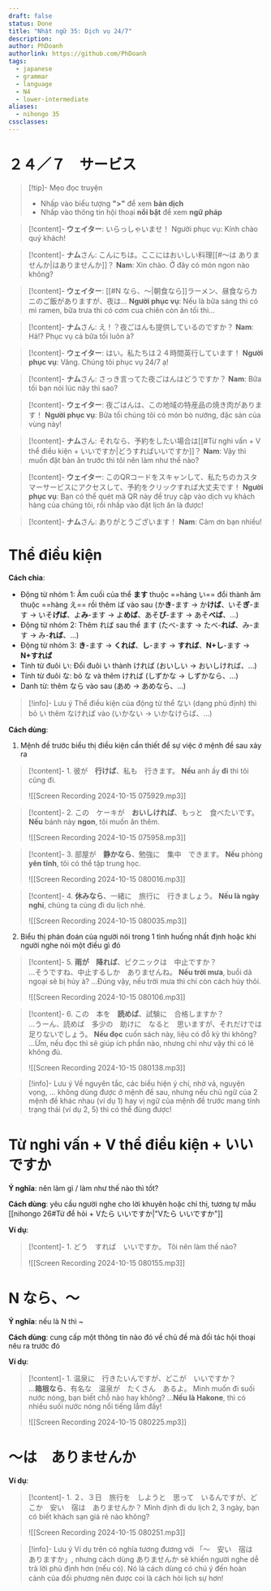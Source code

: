 ```yaml
---
draft: false
status: Done
title: "Nhật ngữ 35: Dịch vụ 24/7"
description:
author: PhDoanh
authorlink: https://github.com/PhDoanh
tags:
  - japanese
  - grammar
  - language
  - N4
  - lower-intermediate
aliases:
  - nihongo 35
cssclasses:
---
```

# ２４／７　サービス
> [!tip]- Mẹo đọc truyện
> - Nhấp vào biểu tượng **">"** để xem **bản dịch**
> - Nhấp vào thông tin hội thoại **nổi bật** để xem **ngữ pháp**

> [!content]- **ウェイター**: いらっしゃいませ！
> Người phục vụ: Kính chào quý khách!

> [!content]- **ナム**さん: こんにちは。ここにはおいしい料理[[#～は ありませんか|はありませんか]]？
> **Nam**: Xin chào. Ở đây có món ngon nào không?

> [!content]- **ウェイター**: [[#N なら、～|朝食なら]]ラーメン、昼食ならカニのご飯がありますが、夜は…
> **Người phục vụ**: Nếu là bữa sáng thì có mì ramen, bữa trưa thì có cơm cua chiên còn ăn tối thì...

> [!content]- **ナム**さん: え！？夜ごはんも提供しているのですか？
> **Nam**: Hả!? Phục vụ cả bữa tối luôn à?

> [!content]- **ウェイター**: はい。私たちは２４時間英行しています！
> **Người phục vụ**: Vâng. Chúng tôi phục vụ 24/7 ạ!

> [!content]- **ナム**さん: さっき言ってた夜ごはんはどうですか？
> **Nam**: Bữa tối bạn nói lúc nãy thì sao?

> [!content]- **ウェイター**: 夜ごはんは、この地域の特産品の焼き肉があります！
> **Người phục vụ**: Bữa tối chúng tôi có món bò nướng, đặc sản của vùng này!

> [!content]- **ナム**さん: それなら、予約をしたい場合は[[#Từ nghi vấn + V thể điều kiện + いいですか|どうすればいいですか]]？
> **Nam**: Vậy thì muốn đặt bàn ăn trước thì tôi nên làm như thế nào?

> [!content]- **ウェイター**: このQRコードをスキャンして、私たちのカスタマーサービスにアクセスして、予約をクリックすれば大丈夫です！
> **Người phục vụ**: Bạn có thể quét mã QR này để truy cập vào dịch vụ khách hàng của chúng tôi, rồi nhấp vào đặt lịch ăn là được!

> [!content]- **ナム**さん: ありがとうございます！
> **Nam**: Cảm ơn bạn nhiều!

# Thể điều kiện
**Cách chia**:
- Động từ nhóm 1: Âm cuối của thể **ます** thuộc ==hàng い== đổi thành âm thuộc ==hàng え== rồi thêm ば vào sau (か**き**-ます $\rightarrow$ か**けば**、いそ**ぎ**-ます $\rightarrow$ いそ**げば**、よ**み**-ます $\rightarrow$ よ**めば**、あそ**び**-ます $\rightarrow$ あそ**べば**、…)
- Động từ nhóm 2: Thêm れば sau thể ます (たべ-ます $\rightarrow$ たべ-**れば**、み-ます $\rightarrow$ み-**れば**、…)
- Động từ nhóm 3: **き**-ます $\rightarrow$ **くれば**、**し**-ます $\rightarrow$ **すれば**、**N+し**-ます $\rightarrow$ **N+すれば**
- Tính từ đuôi い: Đổi đuôi い thành ければ (おいしい $\rightarrow$ おいしければ、…)
- Tính từ đuôi な: bỏ な và thêm ければ (しずかな $\rightarrow$ しずかなら、…)
- Danh từ: thêm なら vào sau (あめ $\rightarrow$ あめなら、…)

> [!info]- Lưu ý
> Thể điều kiện của động từ thể ない (dạng phủ định) thì bỏ い thêm なければ vào (いかない $\rightarrow$ いかなけらば、…)

**Cách dùng**: 
1. Mệnh đề trước biểu thị điều kiện cần thiết để sự việc ở mệnh đề sau xảy ra

> [!content]- 1\. 彼が　**行けば**、私も　行きます。
> **Nếu** anh ấy **đi** thì tôi cũng đi.
> 
> ![[Screen Recording 2024-10-15 075929.mp3]]

> [!content]- 2\. この　ケーキが　**おいしければ**、もっと　食べたいです。
> **Nếu** bánh này **ngon**, tôi muốn ăn thêm.
> 
> ![[Screen Recording 2024-10-15 075958.mp3]]

> [!content]- 3\. 部屋が　**静かなら**、勉強に　集中　できます。
> **Nếu** phòng **yên tĩnh**, tôi có thể tập trung học.
> 
> ![[Screen Recording 2024-10-15 080016.mp3]]

> [!content]- 4\. **休みなら**、一緒に　旅行に　行きましょう。
> **Nếu là ngày nghỉ**, chúng ta cùng đi du lịch nhé.
> 
> ![[Screen Recording 2024-10-15 080035.mp3]]

2. Biểu thị phán đoán của người nói trong 1 tình huống nhất định hoặc khi người nghe nói một điều gì đó

> [!content]- 5\. **雨が　降れば**、ピクニックは　中止ですか？<br>…そうですね、中止するしか　ありませんね。
> **Nếu trời mưa**, buổi dã ngoại sẽ bị hủy à?
> ...Đúng vậy, nếu trời mưa thì chỉ còn cách hủy thôi.
> 
> ![[Screen Recording 2024-10-15 080106.mp3]]

> [!content]- 6\. この　本を　**読めば**、試験に　合格しますか？<br>…うーん、読めば　多少の　助けに　なると　思いますが、それだけでは　足りないでしょう。
> **Nếu đọc** cuốn sách này, liệu có đỗ kỳ thi không?
> ...Ừm, nếu đọc thì sẽ giúp ích phần nào, nhưng chỉ như vậy thì có lẽ không đủ.
> 
> ![[Screen Recording 2024-10-15 080138.mp3]]

> [!info]- Lưu ý
> Về nguyên tắc, các biểu hiện ý chí, nhờ vả, nguyện vọng, ... không dùng được ở mệnh đề sau, nhưng nếu chủ ngữ của 2 mệnh đề khác nhau (ví dụ 1) hay vị ngữ của mệnh đề trước mang tính trạng thái (ví dụ 2, 5) thì có thể đùng được!

# Từ nghi vấn + V thể điều kiện + いいですか
**Ý nghĩa**: nên làm gì / làm như thế nào thì tốt?

**Cách dùng**: yêu cầu người nghe cho lời khuyên hoặc chỉ thị, tương tự mẫu [[nihongo 26#Từ để hỏi + Vたら いいですか|"Vたら いいですか"]]

**Ví dụ**:
> [!content]- 1\. どう　すれば　いいですか。
> Tôi nên làm thế nào?
> 
> ![[Screen Recording 2024-10-15 080155.mp3]]

# N なら、～
**Ý nghĩa**: nếu là N thì ~

**Cách dùng**: cung cấp một thông tin nào đó về chủ đề mà đối tác hội thoại nêu ra trước đó

**Ví dụ**:
> [!content]- 1\. 温泉に　行きたいんですが、どこが　いいですか？<br>…**箱根なら**、有名な　温泉が　たくさん　あるよ。
> Mình muốn đi suối nước nóng, bạn biết chỗ nào hay không?
> ...**Nếu là Hakone**, thì có nhiều suối nước nóng nổi tiếng lắm đấy!
> 
> ![[Screen Recording 2024-10-15 080225.mp3]]

# ～は　ありませんか
**Ví dụ**:
> [!content]- 1\. ２、３日　旅行を　しようと　思って　いるんですが、どこか　安い　宿は　ありませんか？
> Mình định đi du lịch 2, 3 ngày, bạn có biết khách sạn giá rẻ nào không?
> 
> ![[Screen Recording 2024-10-15 080251.mp3]]

> [!info]- Lưu ý
> Ví dụ trên có nghĩa tương đương với 「～　安い　宿は　ありますか」, nhưng cách dùng ありませんか sẽ khiến người nghe dễ trả lời phủ định hơn (nếu có). Nó là cách dùng có chú ý đến hoàn cảnh của đối phương nên được coi là cách hỏi lịch sự hơn! 　






